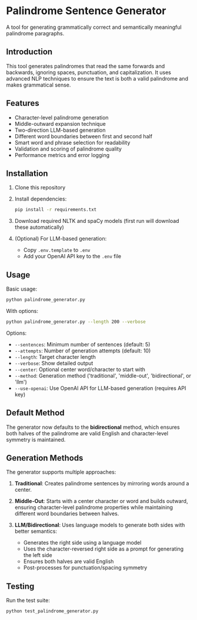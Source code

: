 # Palindrome Sentence Generator

A tool for generating grammatically correct and semantically meaningful palindrome paragraphs.

## Introduction

This tool generates palindromes that read the same forwards and backwards, ignoring spaces, punctuation, and capitalization. It uses advanced NLP techniques to ensure the text is both a valid palindrome and makes grammatical sense.

## Features

- Character-level palindrome generation
- Middle-outward expansion technique
- Two-direction LLM-based generation
- Different word boundaries between first and second half
- Smart word and phrase selection for readability
- Validation and scoring of palindrome quality
- Performance metrics and error logging

## Installation

1. Clone this repository
2. Install dependencies:

   ```bash
   pip install -r requirements.txt
   ```

3. Download required NLTK and spaCy models (first run will download these automatically)

4. (Optional) For LLM-based generation:
   - Copy `.env.template` to `.env`
   - Add your OpenAI API key to the `.env` file

## Usage

Basic usage:

```bash
python palindrome_generator.py
```

With options:

```bash
python palindrome_generator.py --length 200 --verbose
```

Options:

- `--sentences`: Minimum number of sentences (default: 5)
- `--attempts`: Number of generation attempts (default: 10)
- `--length`: Target character length
- `--verbose`: Show detailed output
- `--center`: Optional center word/character to start with
- `--method`: Generation method ('traditional', 'middle-out', 'bidirectional', or 'llm')
- `--use-openai`: Use OpenAI API for LLM-based generation (requires API key)

## Default Method

The generator now defaults to the **bidirectional** method, which ensures both halves of the palindrome are valid English and character-level symmetry is maintained.

## Generation Methods

The generator supports multiple approaches:

1. **Traditional**: Creates palindrome sentences by mirroring words around a center.

2. **Middle-Out**: Starts with a center character or word and builds outward, ensuring character-level palindrome properties while maintaining different word boundaries between halves.

3. **LLM/Bidirectional**: Uses language models to generate both sides with better semantics:
   - Generates the right side using a language model
   - Uses the character-reversed right side as a prompt for generating the left side
   - Ensures both halves are valid English
   - Post-processes for punctuation/spacing symmetry

## Testing

Run the test suite:

```bash
python test_palindrome_generator.py
```